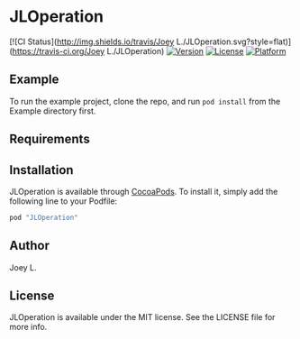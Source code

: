 # JLOperation

[![CI Status](http://img.shields.io/travis/Joey L./JLOperation.svg?style=flat)](https://travis-ci.org/Joey L./JLOperation)
[![Version](https://img.shields.io/cocoapods/v/JLOperation.svg?style=flat)](http://cocoapods.org/pods/JLOperation)
[![License](https://img.shields.io/cocoapods/l/JLOperation.svg?style=flat)](http://cocoapods.org/pods/JLOperation)
[![Platform](https://img.shields.io/cocoapods/p/JLOperation.svg?style=flat)](http://cocoapods.org/pods/JLOperation)

## Example

To run the example project, clone the repo, and run `pod install` from the Example directory first.

## Requirements

## Installation

JLOperation is available through [CocoaPods](http://cocoapods.org). To install
it, simply add the following line to your Podfile:

```ruby
pod "JLOperation"
```

## Author

Joey L.

## License

JLOperation is available under the MIT license. See the LICENSE file for more info.
